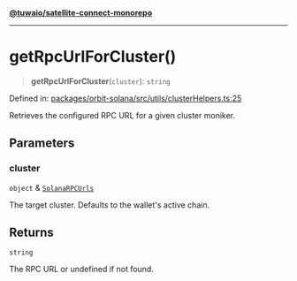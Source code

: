 [**@tuwaio/satellite-connect-monorepo**](../../../README.md)

***

# getRpcUrlForCluster()

> **getRpcUrlForCluster**(`cluster`): `string`

Defined in: [packages/orbit-solana/src/utils/clusterHelpers.ts:25](https://github.com/TuwaIO/satellite-connect/blob/bbc901b8bff3563e4096dc064e78e33cabbe6cb0/packages/orbit-solana/src/utils/clusterHelpers.ts#L25)

Retrieves the configured RPC URL for a given cluster moniker.

## Parameters

### cluster

`object` & [`SolanaRPCUrls`](../type-aliases/SolanaRPCUrls.md)

The target cluster. Defaults to the wallet's active chain.

## Returns

`string`

The RPC URL or undefined if not found.
